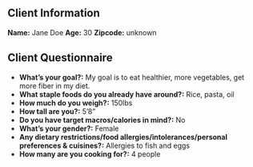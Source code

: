 ## Client Information
**Name:** Jane Doe
**Age:** 30
**Zipcode:** unknown

## Client Questionnaire
- **What’s your goal?:** My goal is to eat healthier, more vegetables, get more fiber in my diet.
- **What staple foods do you already have around?:** Rice, pasta, oil
- **How much do you weigh?:** 150lbs
- **How tall are you?:** 5’8”
- **Do you have target macros/calories in mind?:** No
- **What’s your gender?:** Female
- **Any dietary restrictions/food allergies/intolerances/personal preferences & cuisines?:** Allergies to fish and eggs
- **How many are you cooking for?:** 4 people